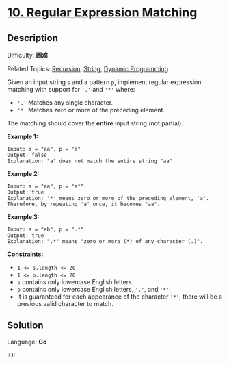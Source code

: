 # [10\. Regular Expression Matching](https://leetcode.cn/problems/regular-expression-matching/)

## Description

Difficulty: **困难**  

Related Topics: [Recursion](https://leetcode.cn/tag/https://leetcode.cn/tag/recursion//), [String](https://leetcode.cn/tag/https://leetcode.cn/tag/string//), [Dynamic Programming](https://leetcode.cn/tag/https://leetcode.cn/tag/dynamic-programming//)


Given an input string `s` and a pattern `p`, implement regular expression matching with support for `'.'` and `'*'` where:

*   `'.'` Matches any single character.​​​​
*   `'*'` Matches zero or more of the preceding element.

The matching should cover the **entire** input string (not partial).

**Example 1:**

```
Input: s = "aa", p = "a"
Output: false
Explanation: "a" does not match the entire string "aa".
```

**Example 2:**

```
Input: s = "aa", p = "a*"
Output: true
Explanation: '*' means zero or more of the preceding element, 'a'. Therefore, by repeating 'a' once, it becomes "aa".
```

**Example 3:**

```
Input: s = "ab", p = ".*"
Output: true
Explanation: ".*" means "zero or more (*) of any character (.)".
```

**Constraints:**

*   `1 <= s.length <= 20`
*   `1 <= p.length <= 20`
*   `s` contains only lowercase English letters.
*   `p` contains only lowercase English letters, `'.'`, and `'*'`.
*   It is guaranteed for each appearance of the character `'*'`, there will be a previous valid character to match.


## Solution

Language: **Go**

IOI
